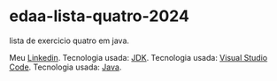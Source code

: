 # edaa-lista-quatro-2024
lista de exercicio quatro em java.

Meu [Linkedin](https://www.linkedin.com/in/arthur-maestri-557069274/).
Tecnologia usada: [JDK](https://learn.microsoft.com/pt-br/java/openjdk/download).
Tecnologia usada: [Visual Studio Code](https://code.visualstudio.com/download).
Tecnologia usada: [Java](https://www.java.com/pt-BR/).

